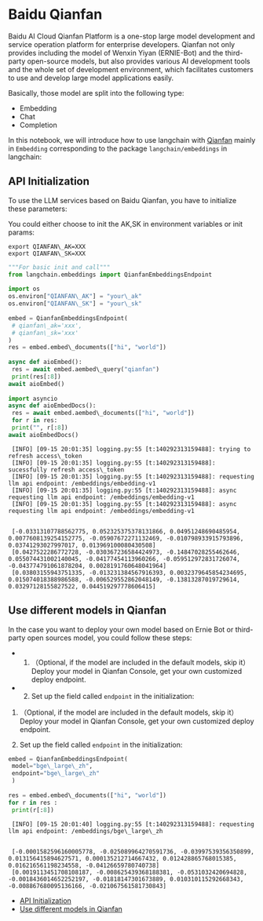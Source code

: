 # Baidu Qianfan

Baidu AI Cloud Qianfan Platform is a one-stop large model development and service operation platform for enterprise developers. Qianfan not only provides including the model of Wenxin Yiyan (ERNIE-Bot) and the third-party open-source models, but also provides various AI development tools and the whole set of development environment, which facilitates customers to use and develop large model applications easily.

Basically, those model are split into the following type:

- Embedding
- Chat
- Completion

In this notebook, we will introduce how to use langchain with [Qianfan](https://cloud.baidu.com/doc/WENXINWORKSHOP/index.html) mainly in `Embedding` corresponding
to the package `langchain/embeddings` in langchain:

## API Initialization[​](#api-initialization "Direct link to API Initialization")

To use the LLM services based on Baidu Qianfan, you have to initialize these parameters:

You could either choose to init the AK,SK in environment variables or init params:

```base
export QIANFAN\_AK=XXX  
export QIANFAN\_SK=XXX  

```

```python
"""For basic init and call"""  
from langchain.embeddings import QianfanEmbeddingsEndpoint   
  
import os  
os.environ["QIANFAN\_AK"] = "your\_ak"  
os.environ["QIANFAN\_SK"] = "your\_sk"  
  
embed = QianfanEmbeddingsEndpoint(  
 # qianfan\_ak='xxx',   
 # qianfan\_sk='xxx'  
)  
res = embed.embed\_documents(["hi", "world"])  
  
async def aioEmbed():  
 res = await embed.aembed\_query("qianfan")  
 print(res[:8])  
await aioEmbed()  
  
import asyncio  
async def aioEmbedDocs():  
 res = await embed.aembed\_documents(["hi", "world"])  
 for r in res:  
 print("", r[:8])  
await aioEmbedDocs()  

```

```text
 [INFO] [09-15 20:01:35] logging.py:55 [t:140292313159488]: trying to refresh access\_token  
 [INFO] [09-15 20:01:35] logging.py:55 [t:140292313159488]: sucessfully refresh access\_token  
 [INFO] [09-15 20:01:35] logging.py:55 [t:140292313159488]: requesting llm api endpoint: /embeddings/embedding-v1  
 [INFO] [09-15 20:01:35] logging.py:55 [t:140292313159488]: async requesting llm api endpoint: /embeddings/embedding-v1  
 [INFO] [09-15 20:01:35] logging.py:55 [t:140292313159488]: async requesting llm api endpoint: /embeddings/embedding-v1  
  
  
 [-0.03313107788562775, 0.052325375378131866, 0.04951248690485954, 0.0077608139254152775, -0.05907672271132469, -0.010798933915793896, 0.03741293027997017, 0.013969100080430508]  
 [0.0427522286772728, -0.030367236584424973, -0.14847028255462646, 0.055074431002140045, -0.04177454113960266, -0.059512972831726074, -0.043774791061878204, 0.0028191760648041964]  
 [0.03803155943751335, -0.013231384567916393, 0.0032379645854234695, 0.015074018388986588, -0.006529552862048149, -0.13813287019729614, 0.03297128155827522, 0.044519297778606415]  

```

## Use different models in Qianfan[​](#use-different-models-in-qianfan "Direct link to Use different models in Qianfan")

In the case you want to deploy your own model based on Ernie Bot or third-party open sources model, you could follow these steps:

- 1. （Optional, if the model are included in the default models, skip it）Deploy your model in Qianfan Console, get your own customized deploy endpoint.
- 2. Set up the field called `endpoint` in the initialization:

1. （Optional, if the model are included in the default models, skip it）Deploy your model in Qianfan Console, get your own customized deploy endpoint.

1. Set up the field called `endpoint` in the initialization:

```python
embed = QianfanEmbeddingsEndpoint(  
 model="bge\_large\_zh",  
 endpoint="bge\_large\_zh"  
 )  
  
res = embed.embed\_documents(["hi", "world"])  
for r in res :  
 print(r[:8])  

```

```text
 [INFO] [09-15 20:01:40] logging.py:55 [t:140292313159488]: requesting llm api endpoint: /embeddings/bge\_large\_zh  
  
  
 [-0.0001582596160005778, -0.025089964270591736, -0.03997539356350899, 0.013156415894627571, 0.000135212714667432, 0.012428865768015385, 0.016216561198234558, -0.04126659780740738]  
 [0.0019113451708108187, -0.008625439368188381, -0.0531032420694828, -0.0018436014652252197, -0.01818147301673889, 0.010310115292668343, -0.008867680095136166, -0.021067561581730843]  

```

- [API Initialization](#api-initialization)
- [Use different models in Qianfan](#use-different-models-in-qianfan)
